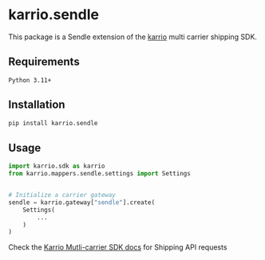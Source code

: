 
# karrio.sendle

This package is a Sendle extension of the [karrio](https://pypi.org/project/karrio) multi carrier shipping SDK.

## Requirements

`Python 3.11+`

## Installation

```bash
pip install karrio.sendle
```

## Usage

```python
import karrio.sdk as karrio
from karrio.mappers.sendle.settings import Settings


# Initialize a carrier gateway
sendle = karrio.gateway["sendle"].create(
    Settings(
        ...
    )
)
```

Check the [Karrio Mutli-carrier SDK docs](https://docs.karrio.io) for Shipping API requests

